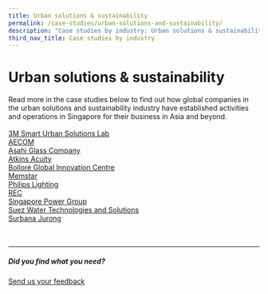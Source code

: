 ```yaml
---
title: Urban solutions & sustainability
permalink: /case-studies/urban-solutions-and-sustainability/
description: "Case studies by industry: Urban solutions & sustainability"
third_nav_title: Case studies by industry
---
```

# Urban solutions &amp; sustainability 
Read more in the case studies below to find out how global companies in the urban solutions and sustainability industry have established activities and operations in Singapore for their business in Asia and beyond. <br>
<br>
[3M Smart Urban Solutions Lab](https://www.edb.gov.sg/content/edb/en/our-industries/company-highlights/3m-smart-urban-solutions-lab.html)  
[AECOM](https://www.edb.gov.sg/content/edb/en/our-industries/company-highlights/aecom.html)  
[Asahi Glass Company](https://www.edb.gov.sg/content/edb/en/our-industries/company-highlights/asahi-glass-company.html)  
[Atkins Acuity](https://www.edb.gov.sg/content/edb/en/our-industries/company-highlights/atkins-acuity.html)  
[Bolloré Global Innovation Centre](https://www.edb.gov.sg/content/edb/en/our-industries/company-highlights/bollore-global-innovation-centre.html)  
[Memstar](https://www.edb.gov.sg/content/edb/en/our-industries/company-highlights/memstar.html)  
[Philips Lighting](https://www.edb.gov.sg/content/edb/en/our-industries/company-highlights/philips-lighting.html)  
[REC](https://www.edb.gov.sg/content/edb/en/our-industries/company-highlights/rec.html)  
[Singapore Power Group](https://www.edb.gov.sg/content/edb/en/our-industries/company-highlights/singapore-power-group.html)  
[Suez Water Technologies and Solutions](https://www.edb.gov.sg/content/edb/en/our-industries/company-highlights/suez-water-technologies-and-solutions.html)  
[Surbana Jurong](https://www.edb.gov.sg/content/edb/en/our-industries/company-highlights/surbana-jurong.html)
<br>
<br>
<br>

<hr>

##### Did you find what you need?
[Send us your feedback](https://form.gov.sg/642693623cb98f001239be0d)